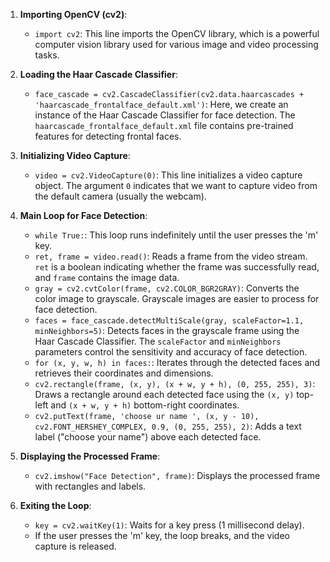 1. **Importing OpenCV (cv2)**:
    - `import cv2`: This line imports the OpenCV library, which is a powerful computer vision library used for various image and video processing tasks.

2. **Loading the Haar Cascade Classifier**:
    - `face_cascade = cv2.CascadeClassifier(cv2.data.haarcascades + 'haarcascade_frontalface_default.xml')`: Here, we create an instance of the Haar Cascade Classifier for face detection. The `haarcascade_frontalface_default.xml` file contains pre-trained features for detecting frontal faces.

3. **Initializing Video Capture**:
    - `video = cv2.VideoCapture(0)`: This line initializes a video capture object. The argument `0` indicates that we want to capture video from the default camera (usually the webcam).

4. **Main Loop for Face Detection**:
    - `while True:`: This loop runs indefinitely until the user presses the 'm' key.
    - `ret, frame = video.read()`: Reads a frame from the video stream. `ret` is a boolean indicating whether the frame was successfully read, and `frame` contains the image data.
    - `gray = cv2.cvtColor(frame, cv2.COLOR_BGR2GRAY)`: Converts the color image to grayscale. Grayscale images are easier to process for face detection.
    - `faces = face_cascade.detectMultiScale(gray, scaleFactor=1.1, minNeighbors=5)`: Detects faces in the grayscale frame using the Haar Cascade Classifier. The `scaleFactor` and `minNeighbors` parameters control the sensitivity and accuracy of face detection.
    - `for (x, y, w, h) in faces:`: Iterates through the detected faces and retrieves their coordinates and dimensions.
    - `cv2.rectangle(frame, (x, y), (x + w, y + h), (0, 255, 255), 3)`: Draws a rectangle around each detected face using the `(x, y)` top-left and `(x + w, y + h)` bottom-right coordinates.
    - `cv2.putText(frame, 'choose ur name ', (x, y - 10), cv2.FONT_HERSHEY_COMPLEX, 0.9, (0, 255, 255), 2)`: Adds a text label ("choose your name") above each detected face.

5. **Displaying the Processed Frame**:
    - `cv2.imshow("Face Detection", frame)`: Displays the processed frame with rectangles and labels.

6. **Exiting the Loop**:
    - `key = cv2.waitKey(1)`: Waits for a key press (1 millisecond delay).
    - If the user presses the 'm' key, the loop breaks, and the video capture is released.
